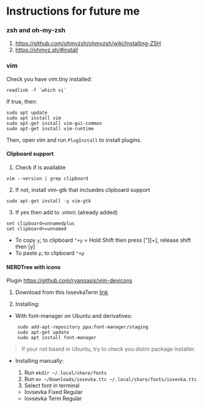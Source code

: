 # Instructions for future me


### zsh and oh-my-zsh
1. https://github.com/ohmyzsh/ohmyzsh/wiki/Installing-ZSH
2. https://ohmyz.sh/#install

### vim 

Check you have vim.tiny installed:

```
readlink -f `which vi`
```

If true, then:

```
sudo apt update
sudo apt install vim
sudo apt-get install vim-gui-common
sudo apt-get install vim-runtime
```

Then, open vim and run `PlugInstall` to install plugins.

#### Clipboard support

1. Check if is available

```
vim --version | grep clipboard
```

2. If not, install vim-gtk that incluedes clipboard support

```
sudo apt-get install -y vim-gtk 
```

3. If yes then add to .vimrc (already added)

```
set clipboard=unnamedplus
set clipboard+=unnamed
```

- To copy `y`;  to clipboard `"+y` = Hold Shift then press ["][+], release shift then [y]
- To paste `p`; to clipboard `"+p`

#### NERDTree with icons

Plugin https://github.com/ryanoasis/vim-devicons

1. Download from this IosevkaTerm  [link](https://github.com/ryanoasis/nerd-fonts/releases)

2. Installing:

- With font-manager on Ubuntu and derivatives:

```
    sudo add-apt-repository ppa:font-manager/staging
    sudo apt-get update
    sudo apt install font-manager
```

> If your not based in Ubuntu, try to check you distro package installer.

- Installing manually:

  1. Run `mkdir ~/.local/share/fonts`
  2. Run `mv ~/Downloads/iosevka.ttc ~/.local/share/fonts/iosevka.ttc`
  3. Select font in terminal 
    - Iovsevka Fixed Regular
    - Iovsevka Term Regular
